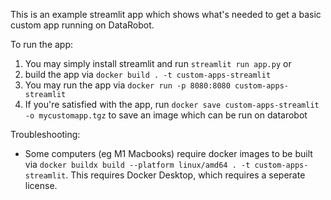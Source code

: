 This is an example streamlit app which shows what's needed to get a basic custom app running on DataRobot. 

To run the app:
1. You may simply install streamlit and run `streamlit run app.py`
or
1. build the app via `docker build . -t custom-apps-streamlit`
2. You may run the app via `docker run -p 8080:8080 custom-apps-streamlit`
3. If you're satisfied with the app, run `docker save custom-apps-streamlit -o mycustomapp.tgz` to save an image which can be run on datarobot

Troubleshooting:
* Some computers (eg M1 Macbooks) require docker images to be built via `docker buildx build --platform linux/amd64 . -t custom-apps-streamlit`. This requires Docker Desktop, which requires a seperate license.
